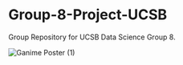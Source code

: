 # Group-8-Project-UCSB
Group Repository for UCSB Data Science Group 8.

![Ganime Poster (1)](https://user-images.githubusercontent.com/28413913/185502065-425fed55-d753-4442-8475-2e236cdffaf5.png)
